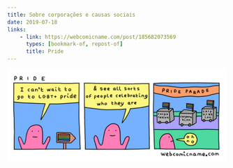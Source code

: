 ```yaml
---
title: Sobre corporações e causas sociais
date: 2019-07-18
links:
    - link: https://webcomicname.com/post/185682073569
      types: [bookmark-of, repost-of]
      title: Pride
---
```


[![Tirinha chamada 'Pride'](./assets/tirinha.png)](https://webcomicname.com/post/185682073569)

